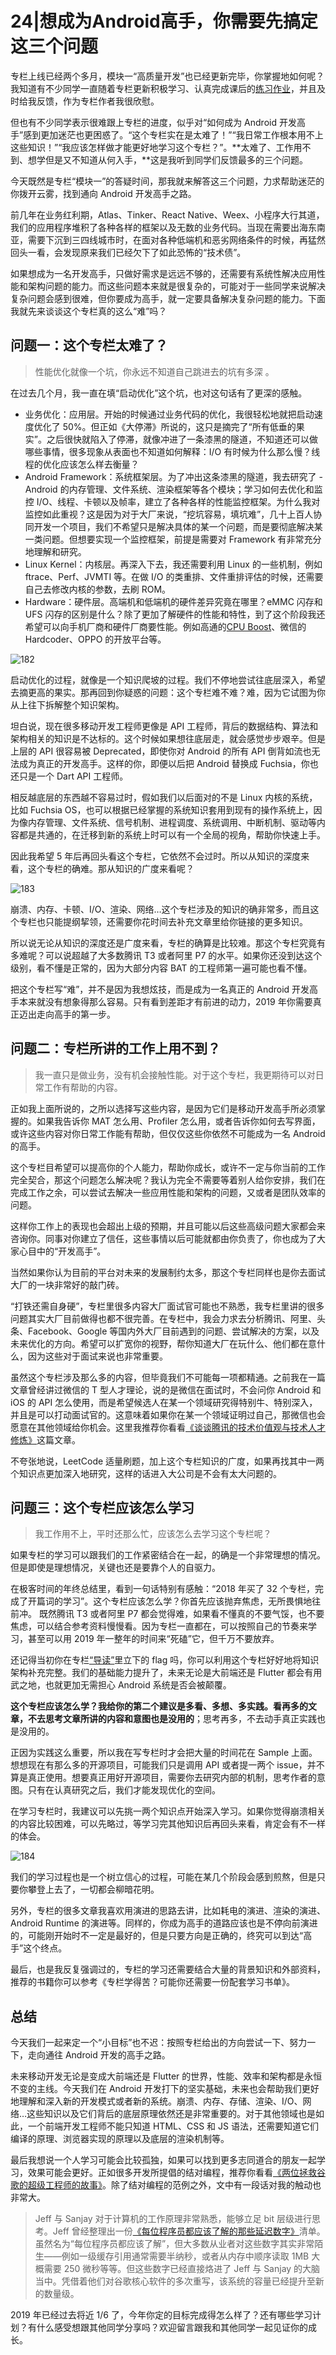 # 24|想成为Android高手，你需要先搞定这三个问题

专栏上线已经两个多月，模块一“高质量开发”也已经更新完毕，你掌握地如何呢？我知道有不少同学一直随着专栏更新积极学习、认真完成课后的[练习作业](https://github.com/AndroidAdvanceWithGeektime)，并且及时给我反馈，作为专栏作者我很欣慰。

但也有不少同学表示很难跟上专栏的进度，似乎对“如何成为 Android 开发高手”感到更加迷茫也更困惑了。“这个专栏实在是太难了！”“我日常工作根本用不上这些知识！”“我应该怎样做才能更好地学习这个专栏？”。**太难了、工作用不到、想学但是又不知道从何入手，**这是我听到同学们反馈最多的三个问题。

今天既然是专栏“模块一”的答疑时间，那我就来解答这三个问题，力求帮助迷茫的你拨开云雾，找到通向 Android 开发高手之路。

前几年在业务红利期，Atlas、Tinker、React Native、Weex、小程序大行其道，我们的应用程序堆积了各种各样的框架以及无数的业务代码。当现在需要出海东南亚，需要下沉到三四线城市时，在面对各种低端机和恶劣网络条件的时候，再猛然回头一看，会发现原来我们已经欠下了如此恐怖的“技术债”。

如果想成为一名开发高手，只做好需求是远远不够的，还需要有系统性解决应用性能和架构问题的能力。而这些问题本来就是很复杂的，可能对于一些同学来说解决复杂问题会感到很难，但你要成为高手，就一定要具备解决复杂问题的能力。下面我就先来谈谈这个专栏真的这么“难”吗？

## 问题一：这个专栏太难了？

>性能优化就像一个坑，你永远不知道自己跳进去的坑有多深 。

在过去几个月，我一直在填“启动优化”这个坑，也对这句话有了更深的感触。

- 业务优化：应用层。开始的时候通过业务代码的优化，我很轻松地就把启动速度优化了 50%。但正如《大停滞》所说的，这只是摘完了“所有低垂的果实”。之后很快就陷入了停滞，就像冲进了一条漆黑的隧道，不知道还可以做哪些事情，很多现象从表面也不知道如何解释：I/O 有时候为什么那么慢？线程的优化应该怎么样去衡量？
- Android Framework：系统框架层。为了冲出这条漆黑的隧道，我去研究了 - Android 的内存管理、文件系统、渲染框架等各个模块；学习如何去优化和监控 I/O、线程、卡顿以及帧率，建立了各种各样的性能监控框架。为什么我对监控如此重视？这是因为对于大厂来说，“挖坑容易，填坑难”，几十上百人协同开发一个项目，我们不希望只是解决具体的某一个问题，而是要彻底解决某一类问题。但想要实现一个监控框架，前提是需要对 Framework 有非常充分地理解和研究。
- Linux Kernel：内核层。再深入下去，我还需要利用 Linux 的一些机制，例如 ftrace、Perf、JVMTI 等。在做 I/O 的类重排、文件重排评估的时候，还需要自己去修改内核的参数，去刷 ROM。
- Hardware：硬件层。高端机和低端机的硬件差异究竟在哪里？eMMC 闪存和 UFS 闪存的区别是什么？除了更加了解硬件的性能和特性，到了这个阶段我还希望可以向手机厂商和硬件厂商要性能。例如高通的[CPU Boost](https://developer.qualcomm.com/software/snapdragon-power-optimization-sdk/quick-start-guide)、微信的 Hardcoder、OPPO 的开放平台等。

![182](../img/模块1/182.png)

启动优化的过程，就像是一个知识爬坡的过程。我们不停地尝试往底层深入，希望去摘更高的果实。那再回到你疑惑的问题：这个专栏难不难？难，因为它试图为你从上往下拆解整个知识架构。

坦白说，现在很多移动开发工程师更像是 API 工程师，背后的数据结构、算法和架构相关的知识是不达标的。这个时候如果想往底层走，就会感觉步步艰辛。但是上层的 API 很容易被 Deprecated，即使你对 Android 的所有 API 倒背如流也无法成为真正的开发高手。这样的你，即便以后把 Android 替换成 Fuchsia，你也还只是一个 Dart API 工程师。

相反越底层的东西越不容易过时，假如我们以后面对的不是 Linux 内核的系统，比如 Fuchsia OS，也可以根据已经掌握的系统知识套用到现有的操作系统上，因为像内存管理、文件系统、信号机制、进程调度、系统调用、中断机制、驱动等内容都是共通的，在迁移到新的系统上时可以有一个全局的视角，帮助你快速上手。

因此我希望 5 年后再回头看这个专栏，它依然不会过时。所以从知识的深度来看，这个专栏的确难。那从知识的广度来看呢？

![183](../img/模块1/183.png)

崩溃、内存、卡顿、I/O、渲染、网络…这个专栏涉及的知识的确非常多，而且这个专栏也只能提纲挈领，还需要你花时间去补充文章里给你链接的更多知识。

所以说无论从知识的深度还是广度来看，专栏的确算是比较难。那这个专栏究竟有多难呢？可以说超越了大多数腾讯 T3 或者阿里 P7 的水平。如果你还没到达这个级别，看不懂是正常的，因为大部分内容 BAT 的工程师第一遍可能也看不懂。

把这个专栏写“难”，并不是因为我想炫技，而是成为一名真正的 Android 开发高手本来就没有想象得那么容易。只有看到差距才有前进的动力，2019 年你需要真正迈出走向高手的第一步。

## 问题二：专栏所讲的工作上用不到？

>我一直只是做业务，没有机会接触性能。对于这个专栏，我更期待可以对日常工作有帮助的内容。

正如我上面所说的，之所以选择写这些内容，是因为它们是移动开发高手所必须掌握的。如果我告诉你 MAT 怎么用、Profiler 怎么用，或者告诉你如何去写界面，或许这些内容对你日常工作能有帮助，但仅仅这些你依然不可能成为一名 Android 的高手。

这个专栏目希望可以提高你的个人能力，帮助你成长，或许不一定与你当前的工作完全契合，那这个问题怎么解决呢？我认为完全不需要等着别人给你安排，我们在完成工作之余，可以尝试去解决一些应用性能和架构的问题，又或者是团队效率的问题。

这样你工作上的表现也会超出上级的预期，并且可能以后这些高级问题大家都会来咨询你。同事对你建立了信任，这些事情以后可能就都由你负责了，你也成为了大家心目中的“开发高手”。

当然如果你认为目前的平台对未来的发展制约太多，那这个专栏同样也是你去面试大厂的一块非常好的敲门砖。

“打铁还需自身硬”，专栏里很多内容大厂面试官可能也不熟悉，我专栏里讲的很多问题其实大厂目前做得也都不很完善。在专栏中，我会力求去分析腾讯、阿里、头条、Facebook、Google 等国内外大厂目前遇到的问题、尝试解决的方案，以及未来优化的方向。希望可以扩宽你的视野，帮你知道大厂在玩什么、他们都在意什么，因为这些对于面试来说也非常重要。

虽然这个专栏涉及那么多的内容，但毕竟我们不可能每一项都精通。之前我在一篇文章曾经讲过微信的 T 型人才理论，说的是微信在面试时，不会问你 Android 和 iOS 的 API 怎么使用，而是希望候选人在某一个领域研究得特别牛、特别深入，并且是可以打动面试官的。这意味着如果你在某一个领域证明过自己，那微信也会愿意在其他领域给你机会。这里我推荐你看看[《谈谈腾讯的技术价值观与技术人才修炼》](https://mp.weixin.qq.com/s/Vn0eKvY5AU1DEOrxbOxABQ)这篇文章。

不夸张地说，LeetCode 适量刷题，加上这个专栏知识的广度，如果再找其中一两个知识点更加深入地研究，这样的话进入大公司是不会有太大问题的。

## 问题三：这个专栏应该怎么学习

>我工作用不上，平时还那么忙，应该怎么去学习这个专栏呢？

如果专栏的学习可以跟我们的工作紧密结合在一起，的确是一个非常理想的情况。但是即使是理想情况，关键也还是要靠个人的自驱力。

在极客时间的年终总结里，看到一句话特别有感触：“2018 年买了 32 个专栏，完成了开篇词的学习”。这个专栏应该怎么学？你首先应该抛弃焦虑，无所畏惧地往前冲。
既然腾讯 T3 或者阿里 P7 都会觉得难，如果看不懂真的不要气馁，也不要焦虑，可以结合参考资料慢慢看。因为专栏一直都在，可以按照自己的节奏来学习，甚至可以用 2019 年一整年的时间来“死磕”它，但千万不要放弃。

还记得当初你在专栏[“导读”](../导读/如何打造高质量的应用.md)里立下的 flag 吗，你可以利用这个专栏好好地将知识架构补充完整。我们的基础能力提升了，未来无论是大前端还是 Flutter 都会有用武之地，也就更加无需担心 Android 系统是否会被颠覆。

**这个专栏应该怎么学？我给你的第二个建议是多看、多想、多实践。看再多的文章，不去思考文章所讲的内容和意图也是没用的**；思考再多，不去动手真正实践也是没用的。

正因为实践这么重要，所以我在写专栏时才会把大量的时间花在 Sample 上面。想想现在有那么多的开源项目，可能我们只是调用 API 或者提一两个 issue，并不算是真正使用。想要真正用好开源项目，需要你去研究内部的机制，思考作者的意图。只有在认真研究之后，我们才能发现优化的空间。

在学习专栏时，我建议可以先挑一两个知识点开始深入学习。如果你觉得崩溃相关的内容比较困难，可以先略过，等学习完其他知识后再回头来看，肯定会有不一样的体会。

![184](../img/模块1/184.png)

我们的学习过程也是一个树立信心的过程，可能在某几个阶段会感到煎熬，但是只要你攀登上去了，一切都会柳暗花明。

另外，专栏的很多文章我喜欢用演进的思路去讲，比如耗电的演进、渲染的演进、Android Runtime 的演进等。同样的，你成为高手的道路应该也是不停向前演进的，可能刚开始时不一定是最好的，但是只要方向是正确的，终究可以到达“高手”这个终点。

最后，也是我反复强调过的，专栏的学习还需要结合大量的背景知识和外部资料，推荐的书籍你可以参考《专栏学得苦？可能你还需要一份配套学习书单》。

## 总结

今天我们一起来定一个“小目标”也不迟：按照专栏给出的方向尝试一下、努力一下，走向通往 Android 开发的高手之路。

未来移动开发无论是变成大前端还是 Flutter 的世界，性能、效率和架构都是永恒不变的主线。今天我们在 Android 开发打下的坚实基础，未来也会帮助我们更好地理解和深入新的开发模式或者新的系统。崩溃、内存、存储、渲染、I/O、网络…这些知识以及它们背后的底层原理依然还是非常重要的。对于其他领域也是如此，一个前端开发工程师不能只知道 HTML、CSS 和 JS 语法，还需要知道它们编译的原理、浏览器实现的原理以及底层的渲染机制等。

最后我想说一个人学习可能会比较孤独，如果可以找到更多志同道合的朋友一起学习，效果可能会更好。正如很多开发所提倡的结对编程，推荐你看看[《两位拯救谷歌的超级工程师的故事》](https://mp.weixin.qq.com/s/NTT1leTSxuDKXVeZTOfKpQ)。除了结对编程的范例之外，文中有一段话对我的触动也非常大。

>Jeff 与 Sanjay 对于计算机的工作原理非常熟悉，能够立足 bit 层级进行思考。Jeff 曾经整理出一份[《每位程序员都应该了解的那些延迟数字》](http://yifei.me/note/566)清单。虽然名为“每位程序员都应该了解”，但大多数从业者对这些数字其实非常陌生——例如一级缓存引用通常需要半纳秒，或者从内存中顺序读取 1MB 大概需要 250 微秒等等。但这些数字已经直接烙进了 Jeff 与 Sanjay 的大脑当中。凭借着他们对谷歌核心软件的多次重写，该系统的容量已经提升至新的数量级。

2019 年已经过去将近 1/6 了，今年你定的目标完成得怎么样了？还有哪些学习计划？有什么感受想跟其他同学分享吗？欢迎留言跟我和其他同学一起见证你的成长。
